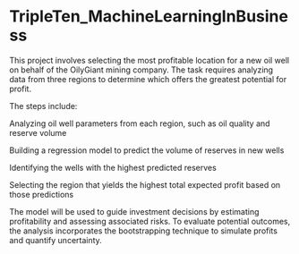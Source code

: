 # TripleTen_MachineLearningInBusiness

This project involves selecting the most profitable location for a new oil well on behalf of the OilyGiant mining company. The task requires analyzing data from three regions to determine which offers the greatest potential for profit.

The steps include:

Analyzing oil well parameters from each region, such as oil quality and reserve volume

Building a regression model to predict the volume of reserves in new wells

Identifying the wells with the highest predicted reserves

Selecting the region that yields the highest total expected profit based on those predictions

The model will be used to guide investment decisions by estimating profitability and assessing associated risks. To evaluate potential outcomes, the analysis incorporates the bootstrapping technique to simulate profits and quantify uncertainty.
